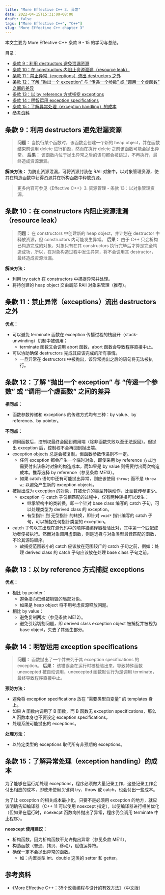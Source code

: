 ```yaml
---
title: "More Effective C++ 3. 异常"
date: 2022-04-15T15:31:00+08:00
draft: false
tags: ["More Effective C++", "C++"]
slug: "More Effective C++ chapter 3"
---
```


本文主要为 More Effective C++ 条款 9 - 15 的学习与总结。

目录：

- [条款 9：利用 destructors 避免泄漏资源](#条款-9利用-destructors-避免泄漏资源)
- [条款 10：在 constructors 内阻止资源泄漏（resource leak）](#条款-10在-constructors-内阻止资源泄漏resource-leak)
- [条款 11：禁止异常（exceptions）流出 destructors 之外](#条款-11禁止异常exceptions流出-destructors-之外)
- [条款 12：了解 “抛出一个 exception” 与 “传递一个参数” 或 “调用一个虚函数” 之间的差异](#条款-12了解-抛出一个-exception-与-传递一个参数-或-调用一个虚函数-之间的差异)
- [条款 13：以 by reference 方式捕捉 exceptions](#条款-13以-by-reference-方式捕捉-exceptions)
- [条款 14：明智运用 exception specifications](#条款-14明智运用-exception-specifications)
- [条款 15：了解异常处理（exception handling）的成本](#条款-15了解异常处理exception-handling的成本)
- [参考资料](#参考资料)

## 条款 9：利用 destructors 避免泄漏资源

> **问题：** 当执行某个函数时，该函数会创建一个新的 heap object，并在函数结束前调用 delete 进行销毁，然而在执行 delete 之前该函数可能会抛出异常。
> **后果：** 该函数内位于抛出异常之后的语句都会被跳过，不再执行，最终造成资源泄漏。

**解决方法：** 为防止资源泄漏，可将资源封装在 RAII 对象中，以对象管理资源，使其在构造函数中获得资源并在析构函数中释放资源。

> 更多内容可参见《Effective C++》3. 资源管理 - 条款 13：以对象管理资源。

## 条款 10：在 constructors 内阻止资源泄漏（resource leak）

> **问题：** 在 constructors 中创建新的 heap object，并计划在 destructor 中释放资源，但 constructors 内可能发生异常。
> **后果：** 由于 C++ 只会析构已构造完成的对象，对象只有在其 constructors 执行完毕后才算是完全构造成功，所以，在对象构造过程中发生异常，将不会调用其 destructor，最终造成资源泄漏。

**解决方法：**

* 利用 try catch 在 constructors 中捕捉异常并处理。
* 将待创建的 heap object 交由局部 RAII 对象来管理（推荐）。

## 条款 11：禁止异常（exceptions）流出 destructors 之外

**优点：**

* 可以避免 terminate 函数在 exception 传播过程的栈展开（stack-unwinding）机制中被调用；
  * terminate 函数又会调用 abort 函数，abort 函数会导致程序直接中止。
* 可以协助确保 destructors 完成其应该完成的所有事情。
  * 一旦异常在 destructors 中被抛出，该异常抛出之后的语句将无法被执行。

## 条款 12：了解 “抛出一个 exception” 与 “传递一个参数” 或 “调用一个虚函数” 之间的差异

**相同点：**

* 函数参数传递和 exceptions 的传递方式均有三种：by value、by reference、by pointer。

**不同点：**

* 调用函数后，控制权最终会回到调用端（除非函数失败以至无法返回）。但抛出 exception 后，控制权不会再回到抛出端。
* exception objects 总是会被复制。但函数参数传递则不一定。
  * 任何 exception 都会产生一个临时对象，即使采用 by reference 方式也需要付出该临时对象的构造成本，而如果是 by value 则需要付出两次构造成本。推荐选择 by reference（参见条款 ME13）。
  * 如果 catch 语句中还有可能抛出异常，则应该使用 `throw;` 而不是 `throw w;` 以避免产生新的 exception objects。
* 被抛出成为 exception 的对象，其被允许的类型转换动作，比函数传参更少。
  * exception 与 catch 子句相匹配的过程中，仅有两种转换可以发生：
    * 继承架构中的类转换，即一个针对 base class 编写的 catch 子句，可以处理类型为 derived class 的 exception。
    * 有型指针 到 无型指针 的转换，即针对 `void*` 指针编写的 catch 子句，可以捕捉任何指针类型的 exception。
* catch 子句以其出现在源代码中的顺序被编译器检验比对，其中第一个匹配成功者便被执行。然而对象调用虚函数，则是选择与对象类型最佳匹配的函数，不论其源码顺序。
  * 故捕捉范围较小的 catch 应该放在范围较广的 catch 子句之前，例如：处理 derived class 的 catch 子句应该放在处理 base class 子句之前。

## 条款 13：以 by reference 方式捕捉 exceptions

**优点：**

* 相比 by pointer：
  * 避免指向已经被销毁的局部对象。
  * 如果是 heap object 将不用考虑资源释放问题。
* 相比 by value：
  * 避免复制两次（参见条款 ME12）。
  * 避免引起切割问题，即 derived class exception object 被捕捉并被视为 base object，失去了其派生部分。

## 条款 14：明智运用 exception specifications

> **问题：** 函数抛出了一个并未列于其 exception specifications 的 exception。
> **后果：** 该错误会在运行时被检验出来，导致特殊函数 unexcepted 被自动调用，unexcepted 函数默认行为是调用 terminate，最终导致程序直接中止。

**预防方法：**

* 避免将 exception specifications 放在 “需要类型自变量” 的 templates 身上。
* 如果 A 函数内调用了 B 函数，而 B 函数无 exception specifications，那么 A 函数本身也不要设定 exception specifications。
* 处理系统可能抛出的 exceptions。

**处理方法：**

* 以特定类型的 exceptions 取代所有非预期的 exceptions。

## 条款 15：了解异常处理（exception handling）的成本

为了能够在运行期处理 exceptions，程序必须做大量记录工作，这些记录工作会付出相应的成本，即使未使用关键词 try、throw 或 catch，也会付出一些成本。

为了让 exception 的相关成本最小化，只要不是必须用 exception 的地方，就应该明确告知编译器（C++ 11 可以使用 noexcept 指定），以便编译器进行相关优化（但如果在运行时，noexecpt 函数向外抛出了异常，程序仍会调用 terminate 中止程序）。

**noexcept 使用建议：**

* 析构函数。因为析构函数不允许抛出异常（参见条款 ME11）。
* 构造函数（普通、拷贝、移动），赋值运算符。
* 确保一定不会抛出异常的函数。
  * 如：内置类型 int、double 这类的 setter 和 getter。

## 参考资料

* 《More Effective C++：35个改善编程与设计的有效方法》（中文版）
